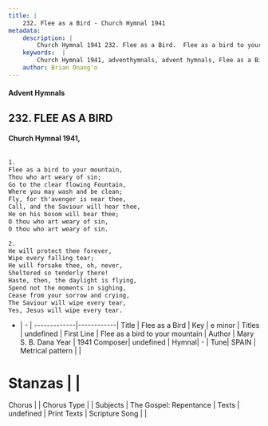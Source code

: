 ```yaml
---
title: |
    232. Flee as a Bird - Church Hymnal 1941
metadata:
    description: |
        Church Hymnal 1941 232. Flee as a Bird.  Flee as a bird to your mountain,  Thou who art weary of sin;  Go to the clear flowing Fountain,  Where you may wash and be clean;  Fly, for th'avenger is near thee,  Call, and the Saviour will hear thee,  He on his bosom will bear thee;  O thou who art weary of sin,  O thou who art weary of sin.  
    keywords:  |
        Church Hymnal 1941, adventhymnals, advent hymnals, Flee as a Bird, Flee as a bird to your mountain. 
    author: Brian Onang'o
---
```


#### Advent Hymnals
## 232. FLEE AS A BIRD
####  Church Hymnal 1941,

```txt

1.
Flee as a bird to your mountain, 
Thou who art weary of sin; 
Go to the clear flowing Fountain, 
Where you may wash and be clean; 
Fly, for th'avenger is near thee, 
Call, and the Saviour will hear thee, 
He on his bosom will bear thee; 
O thou who art weary of sin, 
O thou who art weary of sin. 

2.
He will protect thee forever, 
Wipe every falling tear; 
He will forsake thee, oh, never, 
Sheltered so tenderly there! 
Haste, then, the daylight is flying, 
Spend not the moments in sighing, 
Cease from your sorrow and crying, 
The Saviour will wipe every tear, 
Yes, Jesus will wipe every tear.


```

- |   -  |
-------------|------------|
Title | Flee as a Bird |
Key | e minor |
Titles | undefined |
First Line | Flee as a bird to your mountain |
Author | Mary S. B. Dana 
Year | 1941
Composer| undefined |
Hymnal|  - |
Tune| SPAIN |
Metrical pattern | |
# Stanzas |  |
Chorus |  |
Chorus Type |  |
Subjects | The Gospel: Repentance |
Texts | undefined |
Print Texts | 
Scripture Song |  |
    
